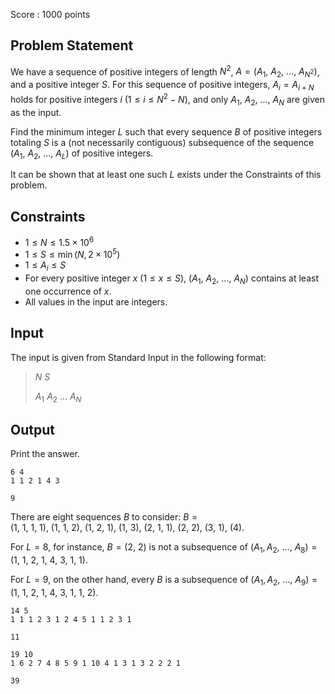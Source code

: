 Score : $1000$ points

## Problem Statement

We have a sequence of positive integers of length $N^2$, $A=(A_1,\ A_2,\ \dots,\ A_{N^2})$, and a positive integer $S$. For this sequence of positive integers, $A_i=A_{i+N}$ holds for positive integers $i\ (1\leq i \leq N^2-N)$, and only $A_1,\ A_2,\ \dots,\ A_N$ are given as the input.

Find the minimum integer $L$ such that every sequence $B$ of positive integers totaling $S$ is a (not necessarily contiguous) subsequence of the sequence $(A_1,\ A_2,\ \dots,\ A_L)$ of positive integers.

It can be shown that at least one such $L$ exists under the Constraints of this problem.

## Constraints

- $1 \leq N \leq 1.5 \times 10^6$
- $1 \leq S \leq \min(N,2 \times 10^5)$
- $1 \leq A_i \leq S$
- For every positive integer $x\ (1\leq x \leq S)$, $(A_1,\ A_2,\ \dots,\ A_N)$ contains at least one occurrence of $x$.
- All values in the input are integers.

## Input

The input is given from Standard Input in the following format:

> $N$ $S$
> 
> $A_1$ $A_2$ $\dots$ $A_N$

## Output

Print the answer.

```input1
6 4
1 1 2 1 4 3
```

```output1
9
```

There are eight sequences $B$ to consider: $B=(1,\ 1,\ 1,\ 1),\ (1,\ 1,\ 2),\ (1,\ 2,\ 1),\ (1,\ 3),\ (2,\ 1,\ 1),\ (2,\ 2),\ (3,\ 1),\ (4)$.

For $L=8$, for instance, $B=(2,\ 2)$ is not a subsequence of $(A_1,A_2,\ \dots,\ A_8)=(1,\ 1,\ 2,\ 1,\ 4,\ 3,\ 1,\ 1)$.

For $L=9$, on the other hand, every $B$ is a subsequence of $(A_1,A_2,\ \dots,\ A_9)=(1,\ 1,\ 2,\ 1,\ 4,\ 3,\ 1,\ 1,\ 2)$.

```input2
14 5
1 1 1 2 3 1 2 4 5 1 1 2 3 1
```

```output2
11
```

```input3
19 10
1 6 2 7 4 8 5 9 1 10 4 1 3 1 3 2 2 2 1
```

```output3
39
```